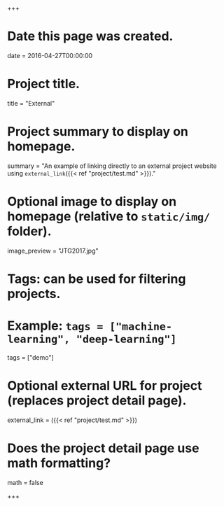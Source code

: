+++
# Date this page was created.
date = 2016-04-27T00:00:00

# Project title.
title = "External"

# Project summary to display on homepage.
summary = "An example of linking directly to an external project website using `external_link`({{< ref "project/test.md" >}})."

# Optional image to display on homepage (relative to `static/img/` folder).
image_preview = "JTG2017.jpg"

# Tags: can be used for filtering projects.
# Example: `tags = ["machine-learning", "deep-learning"]`

tags = ["demo"]

# Optional external URL for project (replaces project detail page).
external_link = ({{< ref "project/test.md" >}})

# Does the project detail page use math formatting?
math = false

+++
